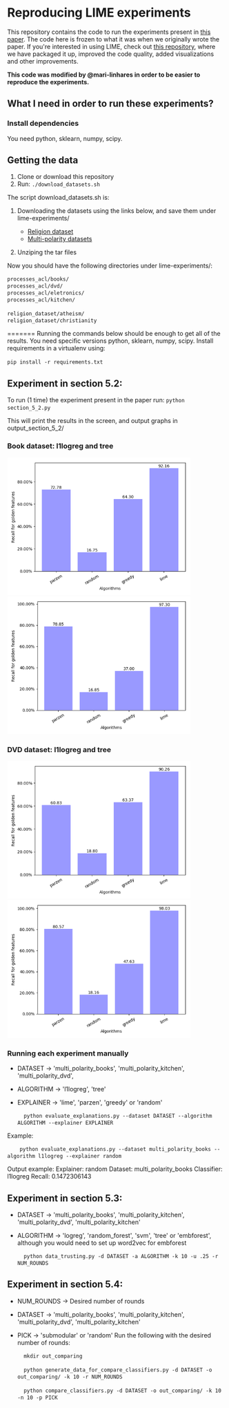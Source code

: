 # Reproducing LIME experiments

This repository contains the code to run the experiments present in [this paper](http://arxiv.org/abs/1602.04938). The code here is frozen to what it was when we originally wrote the paper. If you're interested in using LIME, check out [this repository](https://github.com/marcotcr/lime), where we have packaged it up, improved the code quality, added visualizations and other improvements.

**This code was modified by @mari-linhares in order to be easier to reproduce the experiments.**

## What I need in order to run these experiments?

### Install dependencies

You need python, sklearn, numpy, scipy.

## Getting the data

1. Clone or download this repository
2. Run: ```./download_datasets.sh```

The script download_datasets.sh is:

1. Downloading the datasets using the links below, and save them under lime-experiments/

    * [Religion dataset](https://github.com/marcotcr/lime-experiments/blob/master/religion_dataset.tar.gz)
    * [Multi-polarity datasets](https://www.cs.jhu.edu/~mdredze/datasets/sentiment/processed_acl.tar.gz)

2. Unziping the tar files

Now you should have the following directories under lime-experiments/:

```
processes_acl/books/
processes_acl/dvd/
processes_acl/eletronics/
processes_acl/kitchen/

religion_dataset/atheism/
religion_dataset/christianity
```

=======
Running the commands below should be enough to get all of the results. You need specific versions python, sklearn, numpy, scipy. Install requirements in a virtualenv using:

`pip install -r requirements.txt`


## Experiment in section 5.2:

To run (1 time) the experiment present in the paper run:
`python section_5_2.py`

This will print the results in the screen, and output graphs in output_section_5_2/

### Book dataset: l1logreg and tree
<img src="output_section_5_2/multi_polarity_books_l1logreg.png" width="425"/> <img src="output_section_5_2/multi_polarity_books_tree.png" width="425"/>
### DVD dataset: l1logreg and tree

<img src="output_section_5_2/multi_polarity_dvd_l1logreg.png" width="425"/> <img src="output_section_5_2/multi_polarity_dvd_tree.png" width="425"/>


### Running each experiment manually

- DATASET -> 'multi_polarity_books', 'multi_polarity_kitchen', 'multi_polarity_dvd',
- ALGORITHM -> 'l1logreg', 'tree'
- EXPLAINER -> 'lime', 'parzen', 'greedy' or 'random'
    
        python evaluate_explanations.py --dataset DATASET --algorithm ALGORITHM --explainer EXPLAINER 

Example:
  
        python evaluate_explanations.py --dataset multi_polarity_books --algorithm l1logreg --explainer random

Output example:
        Explainer: random
        Dataset: multi_polarity_books
        Classifier: l1logreg
        Recall: 0.1472306143

## Experiment in section 5.3:
- DATASET -> 'multi_polarity_books', 'multi_polarity_kitchen', 'multi_polarity_dvd', 'multi_polarity_kitchen'
- ALGORITHM -> 'logreg', 'random_forest', 'svm', 'tree' or 'embforest', although you would need to set up word2vec for embforest

        python data_trusting.py -d DATASET -a ALGORITHM -k 10 -u .25 -r NUM_ROUNDS

## Experiment in section 5.4:
- NUM_ROUNDS -> Desired number of rounds
- DATASET -> 'multi_polarity_books', 'multi_polarity_kitchen', 'multi_polarity_dvd', 'multi_polarity_kitchen'
- PICK -> 'submodular' or 'random'
Run the following with the desired number of rounds:

        mkdir out_comparing

        python generate_data_for_compare_classifiers.py -d DATASET -o out_comparing/ -k 10 -r NUM_ROUNDS

        python compare_classifiers.py -d DATASET -o out_comparing/ -k 10 -n 10 -p PICK
